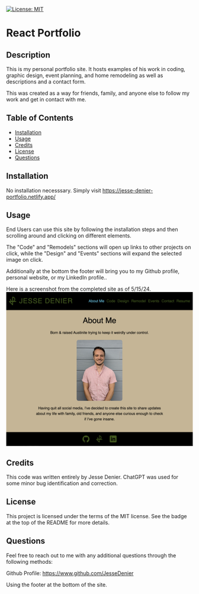 [![License: MIT](https://img.shields.io/badge/License-MIT-yellow.svg)](https://opensource.org/licenses/MIT)

# React Portfolio

## Description

This is my personal portfolio site. It hosts examples of his work in coding, graphic design, event planning, and home remodeling as well as descriptions and a contact form.

This was created as a way for friends, family, and anyone else to follow my work and get in contact with me.

## Table of Contents

- [Installation](#installation)
- [Usage](#usage)
- [Credits](#credits)
- [License](#license)
- [Questions](#questions)

## Installation

No installation necesssary. Simply visit https://jesse-denier-portfolio.netlify.app/

## Usage

End Users can use this site by following the installation steps and then scrolling around and clicking on different elements.

The "Code" and "Remodels" sections will open up links to other projects on click, while the "Design" and "Events" sections will expand the selected image on click.

Additionally at the bottom the footer will bring you to my Github profile, personal website, or my LinkedIn profile..

Here is a screenshot from the completed site as of 5/15/24.
![5/15/24 Site Screenshot](src/assets/img/react_portfolio_screenshot.png)

## Credits

This code was written entirely by Jesse Denier. ChatGPT was used for some minor bug identification and correction.

## License

This project is licensed under the terms of the MIT license. See the badge at the top of the README for more details.

## Questions

Feel free to reach out to me with any additional questions through the following methods:

Github Profile: https://www.github.com/JesseDenier

Using the footer at the bottom of the site.
